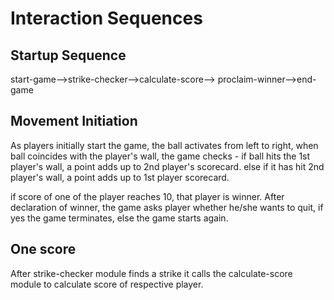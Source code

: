 # Interaction Sequences

## Startup Sequence

start-game-->strike-checker-->calculate-score-->
proclaim-winner-->end-game 

## Movement Initiation

As players initially start the game, the ball activates from
left to right, when ball coincides with the player's wall,
the game checks -
if ball hits the 1st player's wall, a point adds up
           to 2nd player's scorecard.
else if it has hit 2nd player's wall, a point adds up
           to 1st player scorecard.

if score of one of the player reaches 10, that player is winner.
After declaration of winner, the game asks player whether he/she
wants to quit, if yes the game terminates, else the game starts
again.

## One score

After strike-checker module finds a strike
it calls the calculate-score module to calculate
score of respective player.
